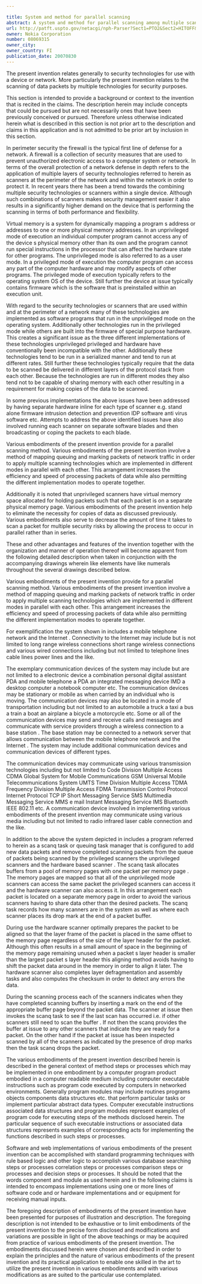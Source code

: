 ```yaml
---

title: System and method for parallel scanning
abstract: A system and method for parallel scanning among multiple scanning entities. According to various embodiments of the present invention, buffers are allocated from a pool of memory pages, with one packet being located on each page. Each of the pages is mapped such that unprivileged scanners, privileged scanners, and hardware-based scanners are all capable of accessing the pages. By having the packets located on separate pages, additional data other than the packets at issue do not have to be shared, and copying is not necessary to complete the scanning process.
url: http://patft.uspto.gov/netacgi/nph-Parser?Sect1=PTO2&Sect2=HITOFF&p=1&u=%2Fnetahtml%2FPTO%2Fsearch-adv.htm&r=1&f=G&l=50&d=PALL&S1=08069315&OS=08069315&RS=08069315
owner: Nokia Corporation
number: 08069315
owner_city: 
owner_country: FI
publication_date: 20070830
---
```

The present invention relates generally to security technologies for use with a device or network. More particularly the present invention relates to the scanning of data packets by multiple technologies for security purposes.

This section is intended to provide a background or context to the invention that is recited in the claims. The description herein may include concepts that could be pursued but are not necessarily ones that have been previously conceived or pursued. Therefore unless otherwise indicated herein what is described in this section is not prior art to the description and claims in this application and is not admitted to be prior art by inclusion in this section.

In perimeter security the firewall is the typical first line of defense for a network. A firewall is a collection of security measures that are used to prevent unauthorized electronic access to a computer system or network. In terms of the overall protection of a network defense in depth refers to the application of multiple layers of security technologies referred to herein as scanners at the perimeter of the network and within the network in order to protect it. In recent years there has been a trend towards the combining multiple security technologies or scanners within a single device. Although such combinations of scanners makes security management easier it also results in a significantly higher demand on the device that is performing the scanning in terms of both performance and flexibility.

Virtual memory is a system for dynamically mapping a program s address or addresses to one or more physical memory addresses. In an unprivileged mode of execution an individual computer program cannot access any of the device s physical memory other than its own and the program cannot run special instructions in the processor that can affect the hardware state for other programs. The unprivileged mode is also referred to as a user mode. In a privileged mode of execution the computer program can access any part of the computer hardware and may modify aspects of other programs. The privileged mode of execution typically refers to the operating system OS of the device. Still further the device at issue typically contains firmware which is the software that is preinstalled within an execution unit.

With regard to the security technologies or scanners that are used within and at the perimeter of a network many of these technologies are implemented as software programs that run in the unprivileged mode on the operating system. Additionally other technologies run in the privileged mode while others are built into the firmware of special purpose hardware. This creates a significant issue as the three different implementations of these technologies unprivileged privileged and hardware have conventionally been incompatible with the other. Additionally these technologies tend to be run in a serialized manner and tend to run at different rates. Still further these technologies typically require that the data to be scanned be delivered in different layers of the protocol stack from each other. Because the technologies are run in different modes they also tend not to be capable of sharing memory with each other resulting in a requirement for making copies of the data to be scanned.

In some previous implementations the above issues have been addressed by having separate hardware inline for each type of scanner e.g. stand alone firmware intrusion detection and prevention IDP software anti virus software etc. Attempts to address the above identified issues have also involved running each scanner on separate software blades and then broadcasting or coping the packets to each blade.

Various embodiments of the present invention provide for a parallel scanning method. Various embodiments of the present invention involve a method of mapping queuing and marking packets of network traffic in order to apply multiple scanning technologies which are implemented in different modes in parallel with each other. This arrangement increases the efficiency and speed of processing packets of data while also permitting the different implementation modes to operate together.

Additionally it is noted that unprivileged scanners have virtual memory space allocated for holding packets such that each packet is on a separate physical memory page. Various embodiments of the present invention help to eliminate the necessity for copies of data as discussed previously. Various embodiments also serve to decrease the amount of time it takes to scan a packet for multiple security risks by allowing the process to occur in parallel rather than in series.

These and other advantages and features of the invention together with the organization and manner of operation thereof will become apparent from the following detailed description when taken in conjunction with the accompanying drawings wherein like elements have like numerals throughout the several drawings described below.

Various embodiments of the present invention provide for a parallel scanning method. Various embodiments of the present invention involve a method of mapping queuing and marking packets of network traffic in order to apply multiple scanning technologies which are implemented in different modes in parallel with each other. This arrangement increases the efficiency and speed of processing packets of data while also permitting the different implementation modes to operate together.

For exemplification the system shown in includes a mobile telephone network and the Internet . Connectivity to the Internet may include but is not limited to long range wireless connections short range wireless connections and various wired connections including but not limited to telephone lines cable lines power lines and the like.

The exemplary communication devices of the system may include but are not limited to a electronic device a combination personal digital assistant PDA and mobile telephone a PDA an integrated messaging device IMD a desktop computer a notebook computer etc. The communication devices may be stationary or mobile as when carried by an individual who is moving. The communication devices may also be located in a mode of transportation including but not limited to an automobile a truck a taxi a bus a train a boat an airplane a bicycle a motorcycle etc. Some or all of the communication devices may send and receive calls and messages and communicate with service providers through a wireless connection to a base station . The base station may be connected to a network server that allows communication between the mobile telephone network and the Internet . The system may include additional communication devices and communication devices of different types.

The communication devices may communicate using various transmission technologies including but not limited to Code Division Multiple Access CDMA Global System for Mobile Communications GSM Universal Mobile Telecommunications System UMTS Time Division Multiple Access TDMA Frequency Division Multiple Access FDMA Transmission Control Protocol Internet Protocol TCP IP Short Messaging Service SMS Multimedia Messaging Service MMS e mail Instant Messaging Service IMS Bluetooth IEEE 802.11 etc. A communication device involved in implementing various embodiments of the present invention may communicate using various media including but not limited to radio infrared laser cable connection and the like.

In addition to the above the system depicted in includes a program referred to herein as a scanq task or queuing task manager that is configured to add new data packets and remove completed scanning packets from the queue of packets being scanned by the privileged scanners the unprivileged scanners and the hardware based scanner . The scanq task allocates buffers from a pool of memory pages with one packet per memory page . The memory pages are mapped so that all of the unprivileged mode scanners can access the same packet the privileged scanners can access it and the hardware scanner can also access it. In this arrangement each packet is located on a separate memory page in order to avoid the various scanners having to share data other than the desired packets. The scanq task records how many scanners are in the system as well as where each scanner places its drop mark at the end of a packet buffer.

During use the hardware scanner optimally prepares the packet to be aligned so that the layer frame of the packet is placed in the same offset to the memory page regardless of the size of the layer header for the packet. Although this often results in a small amount of space in the beginning of the memory page remaining unused when a packet s layer header is smaller than the largest packet s layer header this aligning method avoids having to shift the packet data around in the memory in order to align it later. The hardware scanner also completes layer defragmentation and assembly tasks and also computes the checksum in order to detect any errors the data.

During the scanning process each of the scanners indicates when they have completed scanning buffers by inserting a mark on the end of the appropriate buffer page beyond the packet data. The scanner at issue then invokes the scanq task to see if the last scan has occurred i.e. if other scanners still need to scan the buffer . If not then the scanq provides the buffer at issue to any other scanners that indicate they are ready for a packet. On the other hand if the packet at issue has been inspected scanned by all of the scanners as indicated by the presence of drop marks then the task scanq drops the packet.

The various embodiments of the present invention described herein is described in the general context of method steps or processes which may be implemented in one embodiment by a computer program product embodied in a computer readable medium including computer executable instructions such as program code executed by computers in networked environments. Generally program modules may include routines programs objects components data structures etc. that perform particular tasks or implement particular abstract data types. Computer executable instructions associated data structures and program modules represent examples of program code for executing steps of the methods disclosed herein. The particular sequence of such executable instructions or associated data structures represents examples of corresponding acts for implementing the functions described in such steps or processes.

Software and web implementations of various embodiments of the present invention can be accomplished with standard programming techniques with rule based logic and other logic to accomplish various database searching steps or processes correlation steps or processes comparison steps or processes and decision steps or processes. It should be noted that the words component and module as used herein and in the following claims is intended to encompass implementations using one or more lines of software code and or hardware implementations and or equipment for receiving manual inputs.

The foregoing description of embodiments of the present invention have been presented for purposes of illustration and description. The foregoing description is not intended to be exhaustive or to limit embodiments of the present invention to the precise form disclosed and modifications and variations are possible in light of the above teachings or may be acquired from practice of various embodiments of the present invention. The embodiments discussed herein were chosen and described in order to explain the principles and the nature of various embodiments of the present invention and its practical application to enable one skilled in the art to utilize the present invention in various embodiments and with various modifications as are suited to the particular use contemplated.

